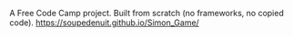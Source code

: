 A Free Code Camp project. Built from scratch (no frameworks, no copied code).
https://soupedenuit.github.io/Simon_Game/
